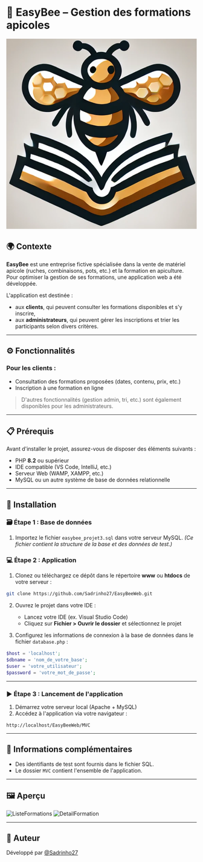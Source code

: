 # 🐝 EasyBee – Gestion des formations apicoles

![Logo](logoEasybee.png)

## 🌍 Contexte

**EasyBee** est une entreprise fictive spécialisée dans la vente de matériel apicole (ruches, combinaisons, pots, etc.) et la formation en apiculture.
Pour optimiser la gestion de ses formations, une application web a été développée.

L'application est destinée :

* aux **clients**, qui peuvent consulter les formations disponibles et s'y inscrire,
* aux **administrateurs**, qui peuvent gérer les inscriptions et trier les participants selon divers critères.

---

## ⚙️ Fonctionnalités

### Pour les clients :

* Consultation des formations proposées (dates, contenu, prix, etc.)
* Inscription à une formation en ligne

> D'autres fonctionnalités (gestion admin, tri, etc.) sont également disponibles pour les administrateurs.

---

## 📋 Prérequis

Avant d'installer le projet, assurez-vous de disposer des éléments suivants :

* PHP **8.2** ou supérieur
* IDE compatible (VS Code, IntelliJ, etc.)
* Serveur Web (WAMP, XAMPP, etc.)
* MySQL ou un autre système de base de données relationnelle

---

## 🚀 Installation

### 🗃️ Étape 1 : Base de données

1. Importez le fichier `easybee_projet3.sql` dans votre serveur MySQL. *(Ce fichier contient la structure de la base et des données de test.)*

### 💻 Étape 2 : Application

1. Clonez ou téléchargez ce dépôt dans le répertoire **www** ou **htdocs** de votre serveur :

```bash
git clone https://github.com/Sadrinho27/EasyBeeWeb.git
```

2. Ouvrez le projet dans votre IDE :

   * Lancez votre IDE (ex. Visual Studio Code)
   * Cliquez sur **Fichier > Ouvrir le dossier** et sélectionnez le projet

3. Configurez les informations de connexion à la base de données dans le fichier `database.php` :

```php
$host = 'localhost';
$dbname = 'nom_de_votre_base';
$user = 'votre_utilisateur';
$password = 'votre_mot_de_passe';
```

---

### ▶️ Étape 3 : Lancement de l'application

1. Démarrez votre serveur local (Apache + MySQL)
2. Accédez à l'application via votre navigateur :

```
http://localhost/EasyBeeWeb/MVC
```

---

## 📝 Informations complémentaires

* Des identifiants de test sont fournis dans le fichier SQL.
* Le dossier `MVC` contient l'ensemble de l'application.

---

## 🖼️ Aperçu

![ListeFormations](media/lsitFormations.png)
![DetailFormation](media/detailFormation.png)

---

## 👤 Auteur

Développé par [@Sadrinho27](https://github.com/Sadrinho27)
